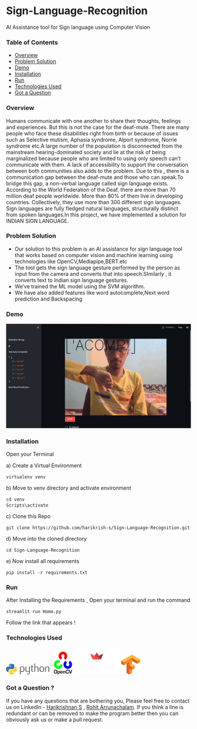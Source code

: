 # Sign-Language-Recognition
AI Assistance tool for Sign language using Computer Vision
### Table of Contents  
- [Overview](#Overview)  
- [Problem Solution](#Problem%Solution) 
- [Demo](#Demo) 
- [Installation](#Installation) 
- [Run](#Run) 
- [Technologies Used](#Technologies%Used) 
- [Got a Question](#Got%a%Question%?) 



### Overview
Humans communicate with one another to share their thoughts, feelings and experiences. But this is not the case for the deaf-mute. There are many people who face these disabilities right from birth or because of issues such as Selective mutism, Aphasia syndrome, Alport syndrome, Norrie syndrome etc.A large number of the population is disconnected from the mainstream hearing-dominated society and lie at the risk of being marginalized because people who are limited to using only speech can’t communicate with them. A lack of accessibility to support the conversation between both communities also adds to the problem. Due to this , there is a communication gap between the deaf-mute and those who can speak.To bridge this gap, a non-verbal language called sign language exists. According to the World Federation of the Deaf, there are more than 70 million deaf people worldwide. More than 80% of them live in developing countries. Collectively, they use more than 300 different sign languages. Sign languages are fully fledged natural languages, structurally distinct from spoken languages.In this project, we have implemented a solution for INDIAN SIGN LANGUAGE.


### Problem Solution
- Our solution to this problem is an AI assistance for sign language tool that works based on computer vision and machine learning using technologies like OpenCV,Mediapipe,BERT.etc
- The tool gets the sign language gesture performed by the person as input from the camera and converts that into speech.SImilarly , it converts text to Indian sign language gestures.
- We’ve trained the ML model using the SVM algorithm.
- We have also added features like word autocomplete,Next word prediction and Backspacing

### Demo
![](https://github.com/harikrish-s/Sign-Language-Recognition/blob/main/demo/demo-pic.png)

### Installation

Open your Terminal

a) Create a Virtual Environment
```
virtualenv venv
```
b) Move to venv directory and activate environment
```
cd venv
Scripts\activate
```
c) Clone this Repo
```
git clone https://github.com/harikrish-s/Sign-Language-Recognition.git
```
d) Move into the cloned directory
```
cd Sign-Language-Recognition
```
e) Now install all requirements
```
pip install -r requirements.txt
```
### Run

After Installing the Requirements , Open your terminal and run the command
```
streamlit run Home.py
```
Follow the link that appears !

### Technologies Used


<img src="https://github.com/harikrish-s/Sign-Language-Recognition/blob/main/demo/py-logo.png" width=25% height=25%> <img src="https://github.com/harikrish-s/Sign-Language-Recognition/blob/main/demo/openCV-logo.png" width=10% height=10%> <img src="https://github.com/harikrish-s/Sign-Language-Recognition/blob/main/demo/st-logo.png" width=25% height=25%> <img src="https://github.com/harikrish-s/Sign-Language-Recognition/blob/main/demo/tf-logo.png" width=10% height=10%>



### Got a Question ?

If you have any questions that are bothering you, Please feel free to contact us on LinkedIn - [Harikrishnan S](https://www.linkedin.com/in/harikrishnan-s-580461214/) , [Rohit Arrunachalam](linkedin.com/in/rohitarrunachalam/). If you think a line is redundant or can be removed to make the program better then you can obviously ask us or make a pull request.

